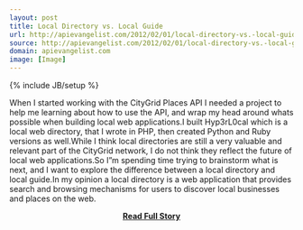 ```yaml
---
layout: post
title: Local Directory vs. Local Guide
url: http://apievangelist.com/2012/02/01/local-directory-vs.-local-guide/
source: http://apievangelist.com/2012/02/01/local-directory-vs.-local-guide/
domain: apievangelist.com
image: [Image]
---
```

{% include JB/setup %}<p>When I started working with the&nbsp;CityGrid Places API&nbsp;I needed a project to help me learning about how to use the API, and wrap my head around whats possible when building local web applications.I built&nbsp;Hyp3rL0cal&nbsp;which is a local web directory, that I wrote in PHP, then created Python and Ruby versions as well.While I think local directories are still a very valuable and relevant part of the CityGrid network, I do not think they reflect the future of local web applications.So I&rdquo;m spending time trying to brainstorm what is next, and I want to explore the difference between a local directory and local guide.In my opinion a local directory is a web application that provides search and browsing mechanisms for users to discover local businesses and places on the web.</p>
<center><p><a href="http://apievangelist.com/2012/02/01/local-directory-vs.-local-guide/" style='padding:25px; font-sze:18px; font-weight: bold;'>Read Full Story</a></p></center>

